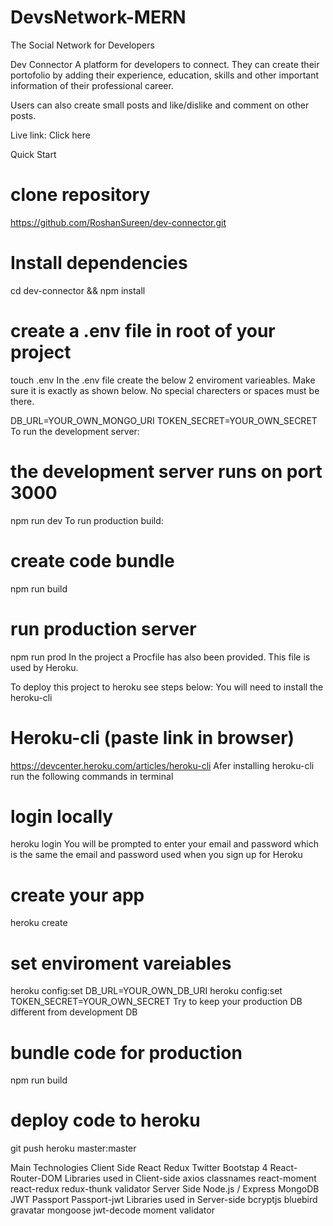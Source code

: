 # DevsNetwork-MERN
The Social Network for Developers

Dev Connector
A platform for developers to connect. They can create their portofolio by adding their experience, education, skills and other important information of their professional career.

Users can also create small posts and like/dislike and comment on other posts.

Live link: Click here



Quick Start
# clone repository
https://github.com/RoshanSureen/dev-connector.git

# Install dependencies
cd dev-connector && npm install

# create a .env file in root of your project
touch .env
In the .env file create the below 2 enviroment varieables. Make sure it is exactly as shown below. No special charecters or spaces must be there.

DB_URL=YOUR_OWN_MONGO_URI
TOKEN_SECRET=YOUR_OWN_SECRET
To run the development server:

# the development server runs on port 3000
npm run dev
To run production build:

# create code bundle
npm run build

# run production server
npm run prod
In the project a Procfile has also been provided. This file is used by Heroku.

To deploy this project to heroku see steps below:
You will need to install the heroku-cli

# Heroku-cli (paste link in browser)
https://devcenter.heroku.com/articles/heroku-cli
Afer installing heroku-cli run the following commands in terminal

# login locally
heroku login
You will be prompted to enter your email and password which is the same the email and password used when you sign up for Heroku

# create your app
heroku create

# set enviroment vareiables
heroku config:set DB_URL=YOUR_OWN_DB_URI
heroku config:set TOKEN_SECRET=YOUR_OWN_SECRET
Try to keep your production DB different from development DB

# bundle code for production
npm run build

# deploy code to heroku
git push heroku master:master








Main Technologies
Client Side
 React
 Redux
 Twitter Bootstap 4
 React-Router-DOM
Libraries used in Client-side
 axios
 classnames
 react-moment
 react-redux
 redux-thunk
 validator
Server Side
 Node.js / Express
 MongoDB
 JWT
 Passport
 Passport-jwt
Libraries used in Server-side
 bcryptjs
 bluebird
 gravatar
 mongoose
 jwt-decode
 moment
 validator
